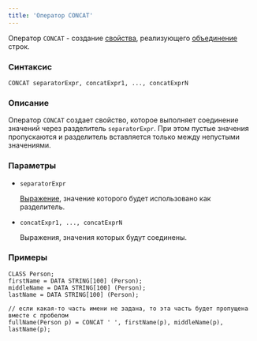 ```yaml
---
title: 'Оператор CONCAT'
---
```


Оператор `CONCAT` - создание [свойства](Properties.md), реализующего [объединение](String_operators_+_CONCAT_SUBSTRING.md) строк.

### Синтаксис

```
CONCAT separatorExpr, concatExpr1, ..., concatExprN
```

### Описание

Оператор `CONCAT` создает свойство, которое выполняет соединение значений через разделитель `separatorExpr`. При этом пустые значения пропускаются и разделитель вставляется только между непустыми значениями.

### Параметры

- `separatorExpr`

    [Выражение](Expression.md), значение которого будет использовано как разделитель.

- `concatExpr1, ..., concatExprN`

    Выражения, значения которых будут соединены.

### Примеры

```lsf
CLASS Person;
firstName = DATA STRING[100] (Person);
middleName = DATA STRING[100] (Person);
lastName = DATA STRING[100] (Person);

// если какая-то часть имени не задана, то эта часть будет пропущена вместе с пробелом
fullName(Person p) = CONCAT ' ', firstName(p), middleName(p), lastName(p);     
```
